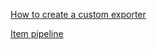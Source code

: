 [How to create a custom exporter](https://stackoverflow.com/questions/33290876/how-to-create-custom-scrapy-item-exporter)

[Item pipeline](https://docs.scrapy.org/en/latest/topics/item-pipeline.html)